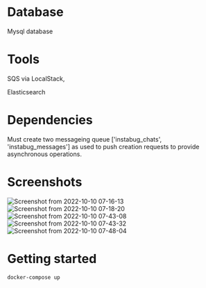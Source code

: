 # Database
Mysql database

# Tools
SQS via LocalStack,

Elasticsearch

# Dependencies
Must create two messageing queue ['instabug_chats', 'instabug_messages'] as used to push creation requests 
to provide asynchronous operations.

# Screenshots
![Screenshot from 2022-10-10 07-16-13](https://user-images.githubusercontent.com/24825379/194808371-b1b59653-1fd7-40ba-ab20-068b169d7346.png)
![Screenshot from 2022-10-10 07-18-20](https://user-images.githubusercontent.com/24825379/194808415-bf189b04-e6f1-4602-8d5b-c4c922d41b01.png)
![Screenshot from 2022-10-10 07-43-08](https://user-images.githubusercontent.com/24825379/194808419-16ce066e-ce41-43e0-a6a5-e42327759243.png)
![Screenshot from 2022-10-10 07-43-32](https://user-images.githubusercontent.com/24825379/194808421-5604521b-c730-49fc-a3de-8f656d44642b.png)
![Screenshot from 2022-10-10 07-48-04](https://user-images.githubusercontent.com/24825379/194808422-d0d582e1-9ea1-4836-a4d7-d5a4dab1b9b4.png)

# Getting started
```bash
docker-compose up

